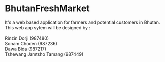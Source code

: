# BhutanFreshMarket
It's a web based application for farmers and potential customers in Bhutan. <br>This web app sytem will be designed by :<br><br> Rinzin Dorji (987480)<br>Sonam Choden (987236)<br>Dawa Bida (987217)<br>Tshewang Jamtsho Tamang (987449)
